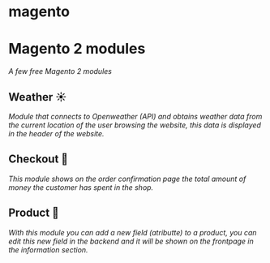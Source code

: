 # magento


# Magento 2 modules

_A few free Magento 2 modules_

## Weather ☀️

_Module that connects to Openweather (API) and obtains weather data from the current location of the user browsing the website, this data is displayed in the header of the website._

## Checkout 🚀

_This module shows on the order confirmation page the total amount of money the customer has spent in the shop._

## Product 🚀

_With this module you can add a new field (atributte) to a product, you can edit this new field in the backend and it will be shown on the frontpage in the information section._
